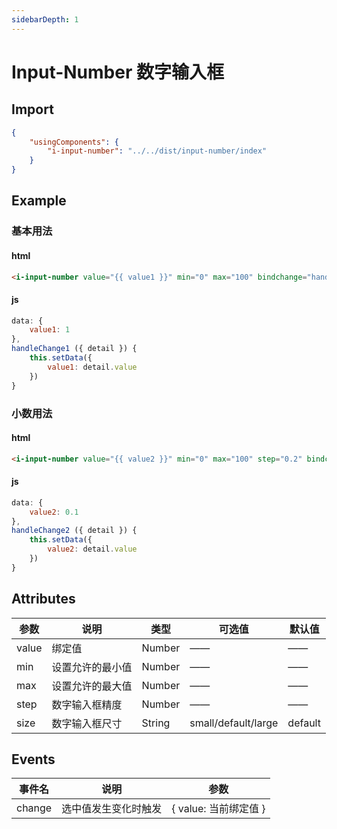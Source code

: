 ```yaml
---
sidebarDepth: 1
---
```

# Input-Number 数字输入框

## Import

```json
{
    "usingComponents": {
        "i-input-number": "../../dist/input-number/index"
    }
}
```

## Example

### 基本用法

#### html
```html
<i-input-number value="{{ value1 }}" min="0" max="100" bindchange="handleChange1" />
```
#### js
```js
data: {
    value1: 1
},
handleChange1 ({ detail }) {
    this.setData({
        value1: detail.value
    })
}
```
### 小数用法

#### html
```html
<i-input-number value="{{ value2 }}" min="0" max="100" step="0.2" bindchange="handleChange2" />
```
#### js
```js
data: {
    value2: 0.1
},
handleChange2 ({ detail }) {
    this.setData({
        value2: detail.value
    })
}
```

## Attributes

| 参数    | 说明    | 类型    | 可选值    | 默认值    |
|---------|---------|--------|----------|----------|
| value | 绑定值 | Number | —— | —— |
| min | 设置允许的最小值 | Number | —— | —— |
| max | 设置允许的最大值 | Number | —— | —— |
| step | 数字输入框精度 | Number | —— | —— |
| size | 数字输入框尺寸 | String | small/default/large | default |

## Events

| 事件名      | 说明    | 参数   |
|---------- |--------- |----------|
| change | 选中值发生变化时触发 | { value: 当前绑定值 } |